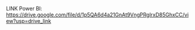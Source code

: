 LINK Power BI:  https://drive.google.com/file/d/1p5QA6d4a21GnAt9VngPRglrxD85GhxCC/view?usp=drive_link
